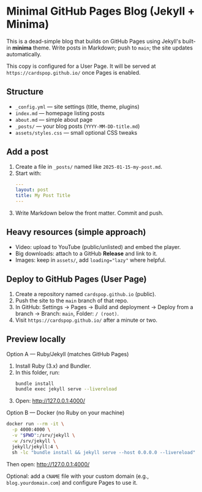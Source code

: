 # Minimal GitHub Pages Blog (Jekyll + Minima)

This is a dead-simple blog that builds on GitHub Pages using Jekyll's built-in **minima** theme. Write posts in Markdown; push to `main`; the site updates automatically.

This copy is configured for a User Page.
It will be served at `https://cardspop.github.io/` once Pages is enabled.

## Structure

- `_config.yml` — site settings (title, theme, plugins)
- `index.md` — homepage listing posts
- `about.md` — simple about page
- `_posts/` — your blog posts (`YYYY-MM-DD-title.md`)
- `assets/styles.css` — small optional CSS tweaks

## Add a post

1. Create a file in `_posts/` named like `2025-01-15-my-post.md`.
2. Start with:
   ```yaml
   ---
   layout: post
   title: My Post Title
   ---
   ```
3. Write Markdown below the front matter. Commit and push.

## Heavy resources (simple approach)

- Video: upload to YouTube (public/unlisted) and embed the player.
- Big downloads: attach to a GitHub **Release** and link to it.
- Images: keep in `assets/`, add `loading="lazy"` where helpful.

## Deploy to GitHub Pages (User Page)

1. Create a repository named `cardspop.github.io` (public).
2. Push the site to the `main` branch of that repo.
3. In GitHub: Settings → Pages → Build and deployment → Deploy from a branch → Branch: `main`, Folder: `/ (root)`.
4. Visit `https://cardspop.github.io/` after a minute or two.

## Preview locally

Option A — Ruby/Jekyll (matches GitHub Pages)

1. Install Ruby (3.x) and Bundler.
2. In this folder, run:
   ```bash
   bundle install
   bundle exec jekyll serve --livereload
   ```
3. Open: http://127.0.0.1:4000/

Option B — Docker (no Ruby on your machine)

```bash
docker run --rm -it \
  -p 4000:4000 \
  -v "$PWD":/srv/jekyll \
  -w /srv/jekyll \
  jekyll/jekyll:4 \
  sh -lc "bundle install && jekyll serve --host 0.0.0.0 --livereload"
```
Then open: http://127.0.0.1:4000/

Optional: add a `CNAME` file with your custom domain (e.g., `blog.yourdomain.com`) and configure Pages to use it.

